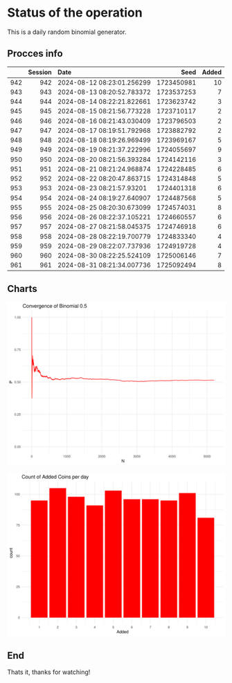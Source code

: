 # Status of the operation
  
  This is a daily random binomial generator.
  
## Procces info

|    | Session|Date                       |       Seed| Added|
|:---|-------:|:--------------------------|----------:|-----:|
|942 |     942|2024-08-12 08:23:01.256299 | 1723450981|    10|
|943 |     943|2024-08-13 08:20:52.783372 | 1723537253|     7|
|944 |     944|2024-08-14 08:22:21.822661 | 1723623742|     3|
|945 |     945|2024-08-15 08:21:56.773228 | 1723710117|     2|
|946 |     946|2024-08-16 08:21:43.030409 | 1723796503|     2|
|947 |     947|2024-08-17 08:19:51.792968 | 1723882792|     2|
|948 |     948|2024-08-18 08:19:26.969499 | 1723969167|     5|
|949 |     949|2024-08-19 08:21:37.222996 | 1724055697|     9|
|950 |     950|2024-08-20 08:21:56.393284 | 1724142116|     3|
|951 |     951|2024-08-21 08:21:24.968874 | 1724228485|     6|
|952 |     952|2024-08-22 08:20:47.863715 | 1724314848|     5|
|953 |     953|2024-08-23 08:21:57.93201  | 1724401318|     6|
|954 |     954|2024-08-24 08:19:27.640907 | 1724487568|     5|
|955 |     955|2024-08-25 08:20:30.673099 | 1724574031|     8|
|956 |     956|2024-08-26 08:22:37.105221 | 1724660557|     6|
|957 |     957|2024-08-27 08:21:58.045375 | 1724746918|     6|
|958 |     958|2024-08-28 08:22:19.700779 | 1724833340|     4|
|959 |     959|2024-08-29 08:22:07.737936 | 1724919728|     4|
|960 |     960|2024-08-30 08:22:25.524109 | 1725006146|     7|
|961 |     961|2024-08-31 08:21:34.007736 | 1725092494|     8|

## Charts 

![](charts/plot1.png)

![](charts/plot2.png)

## End

Thats it, thanks for watching!

